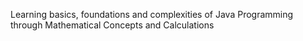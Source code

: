 Learning basics, foundations and complexities of Java Programming through Mathematical Concepts and Calculations 
